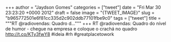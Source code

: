 
+++
author = "Jaydson Gomes"
categories = ["tweet"]
date = "Fri Mar 30 23:23:20 +0000 2012"
draft = false
image = "{TWEET_IMAGE}"
slug = "b965772501e6f81cc335d2c902ddb77101fbe9c0"
tags = ["tweet"]
title = """RT @radiovendas: Quadro d..."""
+++
RT @radiovendas: Quadro do nível de humor - chegue na empresa e coloque o crachá no quadro http://t.co/KTy3fwY8 #ideia #rh #greatplacetowork
